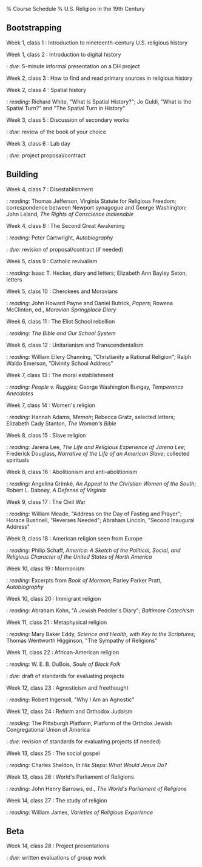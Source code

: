 % Course Schedule
% U.S. Religion in the 19th Century

## Bootstrapping

Week 1, class 1
:   Introduction to nineteenth-century U.S. religious history

Week 1, class 2
:   Introduction to digital history

:   *due:* 5-minute informal presentation on a DH project

Week 2, class 3
:   How to find and read primary sources in religious history

Week 2, class 4
:   Spatial history

:   *reading:* Richard White, "What Is Spatial History?"; Jo Guldi,
    "What is the Spatial Turn?" and "The Spatial Turn in History"

Week 3, class 5
:   Discussion of secondary works

:   *due:* review of the book of your choice

Week 3, class 6
:   Lab day

:   *due:* project proposal/contract

## Building

Week 4, class 7
:   Disestablishment

:   *reading:* Thomas Jefferson, Virginia Statute for Religious Freedom;
    correspondence between Newport synagogue and George Washington; John
    Leland, *The Rights of Conscience Inalienable*

Week 4, class 8
:   The Second Great Awakening

:   *reading:* Peter Cartwright, *Autobiography*

:   *due:* revision of proposal/contract (if needed)

Week 5, class 9
:   Catholic revivalism

:   *reading:* Isaac T. Hecker, diary and letters; Elizabeth Ann Bayley
    Seton, letters

Week 5, class 10
:   Cherokees and Moravians

:   *reading:* John Howard Payne and Daniel Butrick, *Papers*; Rowena
    McClinton, ed., *Moravian Springplace Diary*

Week 6, class 11
:   The Eliot School rebellion

:   *reading:* *The Bible and Our School System*

Week 6, class 12
:   Unitarianism and Transcendentalism

:   *reading:* William Ellery Channing, "Christianity a Rational
    Religion"; Ralph Waldo Emerson, "Divinity School Address"

Week 7, class 13
:   The moral establishment

:   *reading:* *People v. Ruggles*; George Washington Bungay,
    *Temperance Anecdotes*

Week 7, class 14
:   Women's religion

:   *reading:* Hannah Adams, *Memoir*; Rebecca Gratz, selected letters;
    Elizabeth Cady Stanton, *The Woman's Bible*

Week 8, class 15
:   Slave religion

:   *reading:* Jarena Lee, *The Life and Religious Experience of Jarena
    Lee*; Frederick Douglass, *Narrative of the Life of an American
    Slave*; collected spirituals

Week 8, class 16
:   Abolitionism and anti-abolitionism

:   *reading:* Angelina Grimké, *An Appeal to the Christian Women of the
    South*; Robert L. Dabney, *A Defense of Virginia*

Week 9, class 17
:   The Civil War

:   *reading:* William Meade, "Address on the Day of Fasting and
    Prayer"; Horace Bushnell, "Reverses Needed"; Abraham Lincoln,
    "Second Inaugural Address"

Week 9, class 18
:   American religion seen from Europe

:   *reading:* Philip Schaff, *America: A Sketch of the Political,
    Social, and Religious Character of the United States of North
    America*

Week 10, class 19
:   Mormonism

:   *reading:* Excerpts from *Book of Mormon*; Parley Parker Pratt,
    *Autobiography*

Week 10, class 20
:   Immigrant religion

:   *reading:* Abraham Kohn, "A Jewish Peddler's Diary"; *Baltimore
    Catechism*

Week 11, class 21
:   Metaphysical religion

:   *reading:* Mary Baker Eddy, *Science and Health, with Key to the
    Scriptures*; Thomas Wentworth Higginson, "The Sympathy of Religions"

Week 11, class 22
:   African-American religion

:   *reading:* W. E. B. DuBois, *Souls of Black Folk*

:   *due:* draft of standards for evaluating projects

Week 12, class 23
:   Agnosticism and freethought

:   *reading:* Robert Ingersoll, "Why I Am an Agnostic"

Week 12, class 24
:   Reform and Orthodox Judaism

:   *reading:* The Pittsburgh Platform; Platform of the Orthdox Jewish
    Congregational Union of America

:   *due:* revision of standards for evaluating projects (if needed)

Week 13, class 25
:   The social gospel

:   *reading:* Charles Sheldon, *In His Steps: What Would Jesus Do?*

Week 13, class 26
:   World's Parliament of Religions

:   *reading:* John Henry Barrows, ed., *The World's Parliament of
    Religions*

Week 14, class 27
:   The study of religion

:   *reading:* William James, *Varieties of Religious Experience*

## Beta

Week 14, class 28
:   Project presentations

:   *due:* written evaluations of group work
